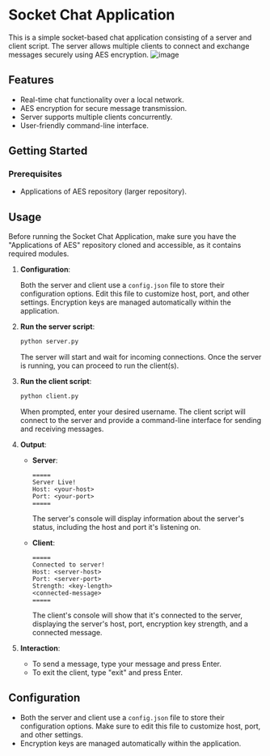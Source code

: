 # Socket Chat Application

This is a simple socket-based chat application consisting of a server and client script. The server allows multiple clients to connect and exchange messages securely using AES encryption.
![image](https://github.com/drjonah/applications-of-aes/assets/68826473/f9b65f44-9ab2-4d0a-8baf-8fe0f086f3d0)

## Features

- Real-time chat functionality over a local network.
- AES encryption for secure message transmission.
- Server supports multiple clients concurrently.
- User-friendly command-line interface.

## Getting Started

### Prerequisites

- Applications of AES repository (larger repository).

## Usage

Before running the Socket Chat Application, make sure you have the "Applications of AES" repository cloned and accessible, as it contains required modules.

1. **Configuration**: 

   Both the server and client use a `config.json` file to store their configuration options. Edit this file to customize host, port, and other settings. Encryption keys are managed automatically within the application.

2. **Run the server script**:

   ```bash
   python server.py
   ```

   The server will start and wait for incoming connections. Once the server is running, you can proceed to run the client(s).

3. **Run the client script**:

   ```bash
   python client.py
   ```

   When prompted, enter your desired username. The client script will connect to the server and provide a command-line interface for sending and receiving messages.

5. **Output**:

   - **Server**:

     ```
     =====
     Server Live!
     Host: <your-host>
     Port: <your-port>
     =====
     ```

     The server's console will display information about the server's status, including the host and port it's listening on.

   - **Client**:

     ```
     =====
     Connected to server!
     Host: <server-host>
     Port: <server-port>
     Strength: <key-length>
     <connected-message>
     =====
     ```

     The client's console will show that it's connected to the server, displaying the server's host, port, encryption key strength, and a connected message.

6. **Interaction**:

   - To send a message, type your message and press Enter.
   - To exit the client, type "exit" and press Enter.


## Configuration

- Both the server and client use a `config.json` file to store their configuration options. Make sure to edit this file to customize host, port, and other settings.
- Encryption keys are managed automatically within the application.
